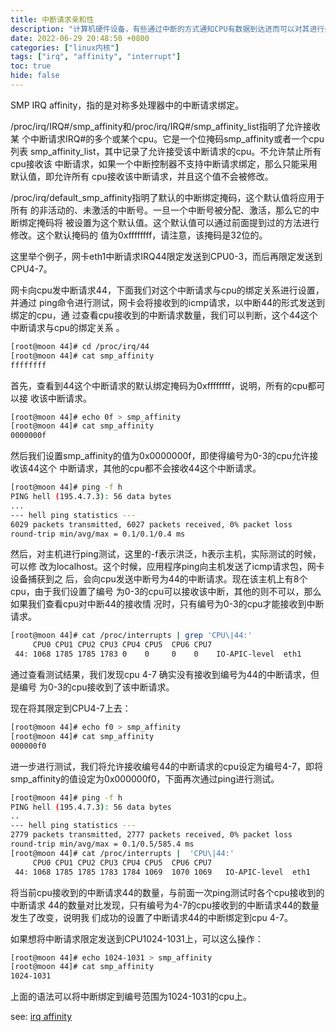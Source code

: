 ```yaml
---
title: 中断请求亲和性
description: "计算机硬件设备，有些通过中断的方式通知CPU有数据到达进而可以对其进行处理。那么这里设备的中断请求是如何发送到各个处理器的呢，是发送到所有的处理器，还是选择一个发送，有没有可能指定响应中断的CPU列表，即本文提到的中断请求的亲和性问题。Linux内核文档中irq-affinity.rst对此进行了描述，本文参照着文档对irq affinity进行设置、测试，加深理解。"
date: 2022-06-29 20:48:50 +0800
categories: ["linux内核"]
tags: ["irq", "affinity", "interrupt"]
toc: true
hide: false
---
```


SMP IRQ affinity，指的是对称多处理器中的中断请求绑定。

/proc/irq/IRQ#/smp_affinity和/proc/irq/IRQ#/smp_affinity_list指明了允许接收某
个中断请求IRQ#的多个或某个cpu。它是一个位掩码smp_affinity或者一个cpu列表
smp_affinity_list，其中记录了允许接受该中断请求的cpu。不允许禁止所有cpu接收该
中断请求，如果一个中断控制器不支持中断请求绑定，那么只能采用默认值，即允许所有
cpu接收该中断请求，并且这个值不会被修改。

/proc/irq/default_smp_affinity指明了默认的中断绑定掩码，这个默认值将应用于所有
的非活动的、未激活的中断号。一旦一个中断号被分配、激活，那么它的中断绑定掩码将
被设置为这个默认值。这个默认值可以通过前面提到过的方法进行修改。这个默认掩码的
值为0xffffffff，请注意，该掩码是32位的。

这里举个例子，网卡eth1中断请求IRQ44限定发送到CPU0-3，而后再限定发送到CPU4-7。

网卡向cpu发中断请求44，下面我们对这个中断请求与cpu的绑定关系进行设置，并通过
ping命令进行测试，网卡会将接收到的icmp请求，以中断44的形式发送到绑定的cpu，通
过查看cpu接收到的中断请求数量，我们可以判断，这个44这个中断请求与cpu的绑定关系
。

```bash
[root@moon 44]# cd /proc/irq/44
[root@moon 44]# cat smp_affinity
ffffffff
```

首先，查看到44这个中断请求的默认绑定掩码为0xffffffff，说明，所有的cpu都可以接
收该中断请求。

```bash
[root@moon 44]# echo 0f > smp_affinity
[root@moon 44]# cat smp_affinity
0000000f
```

然后我们设置smp_affinity的值为0x0000000f，即使得编号为0-3的cpu允许接收该44这个
中断请求，其他的cpu都不会接收44这个中断请求。

```bash
[root@moon 44]# ping -f h
PING hell (195.4.7.3): 56 data bytes
...
--- hell ping statistics ---
6029 packets transmitted, 6027 packets received, 0% packet loss
round-trip min/avg/max = 0.1/0.1/0.4 ms
```

然后，对主机进行ping测试，这里的-f表示洪泛，h表示主机，实际测试的时候，可以修
改为localhost。这个时候，应用程序ping向主机发送了icmp请求包，网卡设备捕获到之
后，会向cpu发送中断号为44的中断请求。现在该主机上有8个cpu，由于我们设置了编号
为0-3的cpu可以接收该中断，其他的则不可以，那么如果我们查看cpu对中断44的接收情
况时，只有编号为0-3的cpu才能接收到中断请求。

```bash
[root@moon 44]# cat /proc/interrupts | grep 'CPU\|44:'
     CPU0 CPU1 CPU2 CPU3 CPU4 CPU5  CPU6 CPU7
 44: 1068 1785 1785 1783 0    0     0    0    IO-APIC-level  eth1
```

 通过查看测试结果，我们发现cpu 4-7 确实没有接收到编号为44的中断请求，但是编号
 为0-3的cpu接收到了该中断请求。

现在将其限定到CPU4-7上去：

```bash
[root@moon 44]# echo f0 > smp_affinity
[root@moon 44]# cat smp_affinity
000000f0
```

进一步进行测试，我们将允许接收编号44的中断请求的cpu设定为编号4-7，即将
smp_affinity的值设定为0x000000f0，下面再次通过ping进行测试。

```bash
[root@moon 44]# ping -f h
PING hell (195.4.7.3): 56 data bytes
..
--- hell ping statistics ---
2779 packets transmitted, 2777 packets received, 0% packet loss
round-trip min/avg/max = 0.1/0.5/585.4 ms
[root@moon 44]# cat /proc/interrupts |  'CPU\|44:'
     CPU0 CPU1 CPU2 CPU3 CPU4 CPU5  CPU6 CPU7
 44: 1068 1785 1785 1783 1784 1069  1070 1069   IO-APIC-level  eth1
```

将当前cpu接收到的中断请求44的数量，与前面一次ping测试时各个cpu接收到的中断请求
44的数量对比发现，只有编号为4-7的cpu接收到的中断请求44的数量发生了改变，说明我
们成功的设置了中断请求44的中断绑定到cpu 4-7。

如果想将中断请求限定发送到CPU1024-1031上，可以这么操作：

```bash
[root@moon 44]# echo 1024-1031 > smp_affinity
[root@moon 44]# cat smp_affinity
1024-1031
```

上面的语法可以将中断绑定到编号范围为1024-1031的cpu上。

see: [irq affinity](https://sourcegraph.com/github.com/torvalds/linux/-/blob/Documentation/core-api/irq/irq-affinity.rst)

